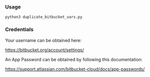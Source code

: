 ### Usage

```
python3 duplicate_bitbucket_vars.py
```

### Credentials

Your username can be obtained here:

https://bitbucket.org/account/settings/


An App Password can be obtained by following this documentation:

https://support.atlassian.com/bitbucket-cloud/docs/app-passwords/

